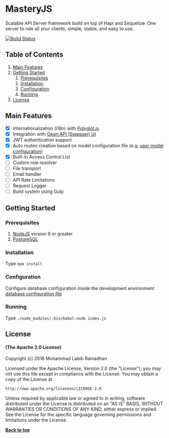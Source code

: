 # MasteryJS

Scalable API Server framework build on top of Hapi and Sequelize. One server to rule all your clients, simple, stable, and easy to use.

[![Build Status](https://travis-ci.org/labibramadhan/mastery.svg?branch=master)](https://travis-ci.org/labibramadhan/mastery)

## Table of Contents
1. [Main Features](#main-features)
1. [Getting Started](#getting-started)
    1. [Prerequisites](#prerequisites)
    1. [Installation](#installation)
    1. [Configuration](#configuration)
    1. [Running](#running)
1. [License](#license)

## Main Features

- [x] Internationalization (i18n) with [Polyglot.js](http://airbnb.io/polyglot.js)
- [x] Integration with [Open API (Swagger) UI](http://swagger.io/swagger-ui) 
- [x] JWT authentication support
- [x] Auto routes creation based on model configuration file (e.g. [user model configuration](src/config/development/models/development-model-user.json))
- [x] Built-in Access Control List
- [ ] Custom role resolver
- [ ] File transport
- [ ] Email handler
- [ ] API Rate Limitations
- [ ] Request Logger
- [ ] Build system using Gulp

## Getting Started

### Prerequisites

1. [NodeJS](https://nodejs.org/en/download) version 6 or greater
1. [PostgreSQL](https://www.postgresql.org/download)

### Installation

Type ```npm install```

### Configuration

Configure database configuration inside the development environment [database configuration file](src/config/development/databases/development-database-main.json)

### Running

Type ```./node_modules/.bin/babel-node index.js```

## License

#### (The Apache 2.0 License)

Copyright (c) 2016 Muhammad Labib Ramadhan

Licensed under the Apache License, Version 2.0 (the "License");
you may not use this file except in compliance with the License.
You may obtain a copy of the License at

    http://www.apache.org/licenses/LICENSE-2.0

Unless required by applicable law or agreed to in writing, software
distributed under the License is distributed on an "AS IS" BASIS,
WITHOUT WARRANTIES OR CONDITIONS OF ANY KIND, either express or implied.
See the License for the specific language governing permissions and
limitations under the License.

**[Back to top](#table-of-contents)**

